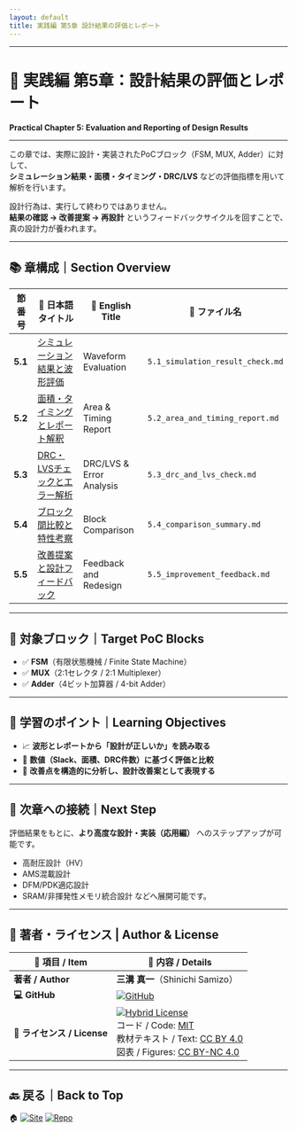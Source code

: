 ```yaml
---
layout: default
title: 実践編 第5章 設計結果の評価とレポート
---
```


---

# 🧪 実践編 第5章：設計結果の評価とレポート  
**Practical Chapter 5: Evaluation and Reporting of Design Results**

---

この章では、実際に設計・実装されたPoCブロック（FSM, MUX, Adder）に対して、  
**シミュレーション結果・面積・タイミング・DRC/LVS** などの評価指標を用いて解析を行います。

設計行為は、実行して終わりではありません。  
**結果の確認 → 改善提案 → 再設計** というフィードバックサイクルを回すことで、真の設計力が養われます。

---

## 📚 章構成｜Section Overview

| 節番号 | 📘 日本語タイトル | 📙 English Title | 🔗 ファイル名 |
|--------|------------------|------------------|-----------------------------|
| **5.1** | [シミュレーション結果と波形評価](5.1_simulation_result_check.md) | Waveform Evaluation | `5.1_simulation_result_check.md` |
| **5.2** | [面積・タイミングとレポート解釈](5.2_area_and_timing_report.md) | Area & Timing Report | `5.2_area_and_timing_report.md` |
| **5.3** | [DRC・LVSチェックとエラー解析](5.3_drc_and_lvs_check.md) | DRC/LVS & Error Analysis | `5.3_drc_and_lvs_check.md` |
| **5.4** | [ブロック間比較と特性考察](5.4_comparison_summary.md) | Block Comparison | `5.4_comparison_summary.md` |
| **5.5** | [改善提案と設計フィードバック](5.5_improvement_feedback.md) | Feedback and Redesign | `5.5_improvement_feedback.md` |

---

## 🎯 対象ブロック｜Target PoC Blocks

- ✅ **FSM**（有限状態機械 / Finite State Machine）  
- ✅ **MUX**（2:1セレクタ / 2:1 Multiplexer）  
- ✅ **Adder**（4ビット加算器 / 4-bit Adder）  

---

## 📘 学習のポイント｜Learning Objectives

- 📈 **波形とレポートから「設計が正しいか」を読み取る**  
- 🧠 **数値（Slack、面積、DRC件数）に基づく評価と比較**  
- 🔧 **改善点を構造的に分析し、設計改善案として表現する**

---

## 🔗 次章への接続｜Next Step

評価結果をもとに、**より高度な設計・実装（応用編）** へのステップアップが可能です。

- 高耐圧設計（HV）
- AMS混載設計
- DFM/PDK適応設計
- SRAM/非揮発性メモリ統合設計 などへ展開可能です。

---

## 👤 **著者・ライセンス | Author & License**

| 📌 項目 / Item | 📄 内容 / Details |
|------|------|
| **著者 / Author** | **三溝 真一**（Shinichi Samizo） |
| **💻 GitHub** | [![GitHub](https://img.shields.io/badge/GitHub-Samizo--AITL-blue?style=for-the-badge&logo=github)](https://github.com/Samizo-AITL) |
| **📜 ライセンス / License** | [![Hybrid License](https://img.shields.io/badge/License-Hybrid-blueviolet?style=for-the-badge)](https://samizo-aitl.github.io/Edusemi-v4x/#-ライセンス--license)<br>コード / Code: [MIT](https://opensource.org/licenses/MIT)<br>教材テキスト / Text: [CC BY 4.0](https://creativecommons.org/licenses/by/4.0/)<br>図表 / Figures: [CC BY-NC 4.0](https://creativecommons.org/licenses/by-nc/4.0/) |

---

## 🔙 戻る｜Back to Top

🏠 [![Site](https://img.shields.io/badge/Site-Edusemi--v4x-lightgrey?style=for-the-badge&logo=githubpages&labelColor=555&color=brightgreen)](../) [![Repo](https://img.shields.io/badge/Repo-Edusemi--v4x-lightgrey?style=for-the-badge&logo=github&labelColor=555&color=blue)](https://github.com/Samizo-AITL/Edusemi-v4x)
